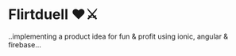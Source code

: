 # Flirtduell ❤️⚔️

..implementing a product idea for fun & profit using ionic, angular & firebase...
